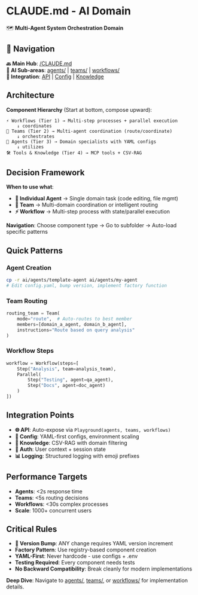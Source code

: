 # CLAUDE.md - AI Domain

🗺️ **Multi-Agent System Orchestration Domain**

## 🧭 Navigation

**🔙 Main Hub**: [/CLAUDE.md](../CLAUDE.md)  
**🎯 AI Sub-areas**: [agents/](agents/CLAUDE.md) | [teams/](teams/CLAUDE.md) | [workflows/](workflows/CLAUDE.md)  
**🔗 Integration**: [API](../api/CLAUDE.md) | [Config](../lib/config/CLAUDE.md) | [Knowledge](../lib/knowledge/CLAUDE.md)

## Architecture

**Component Hierarchy** (Start at bottom, compose upward):
```
⚡ Workflows (Tier 1) → Multi-step processes + parallel execution
    ↓ coordinates
👥 Teams (Tier 2) → Multi-agent coordination (route/coordinate)
    ↓ orchestrates  
🤖 Agents (Tier 3) → Domain specialists with YAML configs
    ↓ utilizes
🛠️ Tools & Knowledge (Tier 4) → MCP tools + CSV-RAG
```

## Decision Framework

**When to use what**:
- **🤖 Individual Agent** → Single domain task (code editing, file mgmt)
- **👥 Team** → Multi-domain coordination or intelligent routing
- **⚡ Workflow** → Multi-step process with state/parallel execution

**Navigation**: Choose component type → Go to subfolder → Auto-load specific patterns

## Quick Patterns

### Agent Creation
```bash
cp -r ai/agents/template-agent ai/agents/my-agent
# Edit config.yaml, bump version, implement factory function
```

### Team Routing
```python
routing_team = Team(
    mode="route",  # Auto-routes to best member
    members=[domain_a_agent, domain_b_agent],
    instructions="Route based on query analysis"
)
```

### Workflow Steps
```python
workflow = Workflow(steps=[
    Step("Analysis", team=analysis_team),
    Parallel(
        Step("Testing", agent=qa_agent),
        Step("Docs", agent=doc_agent)
    )
])
```

## Integration Points

- **🌐 API**: Auto-expose via `Playground(agents, teams, workflows)`
- **🔧 Config**: YAML-first configs, environment scaling  
- **🧠 Knowledge**: CSV-RAG with domain filtering
- **🔐 Auth**: User context + session state
- **📊 Logging**: Structured logging with emoji prefixes

## Performance Targets

- **Agents**: <2s response time
- **Teams**: <5s routing decisions
- **Workflows**: <30s complex processes
- **Scale**: 1000+ concurrent users

## Critical Rules

- **🚨 Version Bump**: ANY change requires YAML version increment
- **Factory Pattern**: Use registry-based component creation
- **YAML-First**: Never hardcode - use configs + .env
- **Testing Required**: Every component needs tests
- **No Backward Compatibility**: Break cleanly for modern implementations

**Deep Dive**: Navigate to [agents/](agents/CLAUDE.md), [teams/](teams/CLAUDE.md), or [workflows/](workflows/CLAUDE.md) for implementation details.